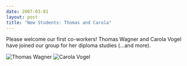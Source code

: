 ```yaml
---
date: 2007-03-01
layout: post
title: "New Students: Thomas and Carola"
---
```


Please welcome our first co-workers! 
Thomas Wagner and Carola Vogel have joined our group for her diploma studies (...and more).

![Thomas Wagner](img/ThomasWagner.jpg)
![Carola Vogel](img/CarolaVogel.jpg)